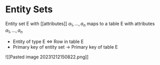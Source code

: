 # Entity Sets
Entity set E with [[attributes]] $a_1, … , a_n$ maps to a table E with attributes $a_1, …, a_n$
* Entity of type E $\iff$ Row in table E
* Primary key of entity set → Primary key of table E

![[Pasted image 20231212150822.png]]
